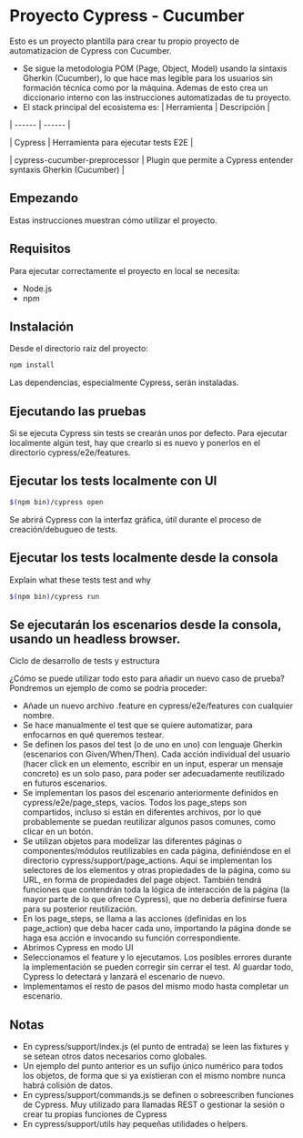 # Proyecto Cypress - Cucumber
Esto es un proyecto plantilla para crear tu propio proyecto de automatizacion de Cypress con Cucumber.

* Se sigue la metodologia POM (Page, Object, Model) usando la sintaxis Gherkin (Cucumber), lo que hace mas legible para los usuarios sin formación técnica como por la máquina. Ademas de esto crea un diccionario interno con las instrucciones automatizadas de tu proyecto.
* El stack principal del ecosistema es:
| Herramienta | Descripción |

| ------ | ------ |

| Cypress | Herramienta para ejecutar tests E2E |

| cypress-cucumber-preprocessor | Plugin que permite a Cypress entender syntaxis Gherkin (Cucumber) |

## Empezando
Estas instrucciones muestran cómo utilizar el proyecto.

## Requisitos
Para ejecutar correctamente el proyecto en local se necesita:

* Node.js
* npm


## Instalación
Desde el directorio raíz del proyecto:
```sh
npm install
```
Las dependencias, especialmente Cypress, serán instaladas.

## Ejecutando las pruebas
Si se ejecuta Cypress sin tests se crearán unos por defecto. Para ejecutar localmente algún test, hay que crearlo si es nuevo y ponerlos en el directorio cypress/e2e/features.

## Ejecutar los tests localmente con UI
```sh
$(npm bin)/cypress open
```
Se abrirá Cypress con la interfaz gráfica, útil durante el proceso de creación/debugueo de tests.

## Ejecutar los tests localmente desde la consola

Explain what these tests test and why

```sh
$(npm bin)/cypress run
``` 

## Se ejecutarán los escenarios desde la consola, usando un headless browser.

Ciclo de desarrollo de tests y estructura

¿Cómo se puede utilizar todo esto para añadir un nuevo caso de prueba?
Pondremos un ejemplo de como se podria proceder:

* Añade un nuevo archivo .feature en cypress/e2e/features con cualquier nombre.
* Se hace manualmente el test que se quiere automatizar, para enfocarnos en qué queremos testear.
* Se definen los pasos del test (o de uno en uno) con lenguaje Gherkin (escenarios con Given/When/Then). Cada acción individual del usuario (hacer click en un elemento, escribir en un input, esperar un mensaje concreto) es un solo paso, para poder ser adecuadamente reutilizado en futuros escenarios.
* Se implementan los pasos del escenario anteriormente definidos en cypress/e2e/page_steps, vacíos. Todos los page_steps son compartidos, incluso si están en diferentes archivos, por lo que probablemente se puedan reutilizar algunos pasos comunes, como clicar en un botón.
* Se utilizan objetos para modelizar las diferentes páginas o componentes/módulos reutilizables en cada página, definiéndose en el directorio cypress/support/page_actions. Aquí se implementan los selectores de los elementos y otras propiedades de la página, como su URL, en forma de propiedades del page object. También tendrá funciones que contendrán toda la lógica de interacción de la página (la mayor parte de lo que ofrece Cypress), que no debería definirse fuera para su posterior reutilización.
* En los page_steps, se llama a las acciones (definidas en los page_action) que deba hacer cada uno, importando la página donde se haga esa acción e invocando su función correspondiente.
* Abrimos Cypress en modo UI
* Seleccionamos el feature y lo ejecutamos. Los posibles errores durante la implementación se pueden corregir sin cerrar el test. Al guardar todo, Cypress lo detectará y lanzará el escenario de nuevo.
* Implementamos el resto de pasos del mismo modo hasta completar un escenario.

## Notas

* En cypress/support/index.js (el punto de entrada) se leen las fixtures y se setean otros datos necesarios como globales.
* Un ejemplo del punto anterior es un sufijo único numérico para todos los objetos, de forma que si ya existieran con el mismo nombre nunca habrá colisión de datos.
* En cypress/support/commands.js se definen o sobreescriben funciones de Cypress. Muy utilizado para llamadas REST o gestionar la sesión o crear tu propias funciones de Cypress
* En cypress/support/utils hay pequeñas utilidades o helpers.
